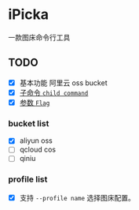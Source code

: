 # iPicka

一款图床命令行工具

## TODO

- [x] 基本功能 阿里云 oss bucket
- [x] [子命令 `child command`](https://github.com/mkideal/cli#example-8-child-command)
- [x] [参数 `Flag`](https://github.com/mkideal/cli#example-2-flag)

### bucket list

- [x] aliyun oss
- [ ] qcloud cos
- [ ] qiniu

### profile list

- [x] 支持 `--profile name` 选择图床配置。
